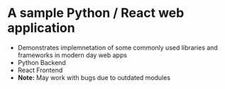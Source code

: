 # A sample Python / React web application
<ul>
	<li>Demonstrates implemnetation of some commonly used libraries and frameworks in modern day web apps</li>
	<li>Python Backend</li>
	<li>React Frontend</li>
	<li><b>Note:</b> May work with bugs due to outdated modules</li>
</ul>
